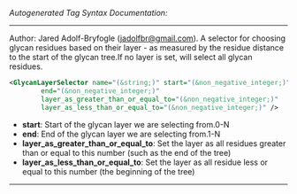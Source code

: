 <!-- THIS IS AN AUTOGENERATED FILE: Don't edit it directly, instead change the schema definition in the code itself. -->

_Autogenerated Tag Syntax Documentation:_

---
Author: Jared Adolf-Bryfogle (jadolfbr@gmail.com).
A selector for choosing glycan residues based on their layer - as measured by the residue distance to the start of the glycan tree.If no layer is set, will select all glycan residues.

```xml
<GlycanLayerSelector name="(&string;)" start="(&non_negative_integer;)"
        end="(&non_negative_integer;)"
        layer_as_greater_than_or_equal_to="(&non_negative_integer;)"
        layer_as_less_than_or_equal_to="(&non_negative_integer;)" />
```

-   **start**: Start of the glycan layer we are selecting from.0-N
-   **end**: End of the glycan layer we are selecting from.1-N
-   **layer_as_greater_than_or_equal_to**: Set the layer as all residues greater than or equal to this number (such as the end of the tree)
-   **layer_as_less_than_or_equal_to**: Set the layer as all residue less or equal to this number (the beginning of the tree)

---
